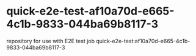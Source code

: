 # quick-e2e-test-af10a70d-e665-4c1b-9833-044ba69b8117-3
repository for use with E2E test job quick-e2e-test:af10a70d-e665-4c1b-9833-044ba69b8117-3
